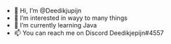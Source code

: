 - 👋 Hi, I’m @Deedikjupijn
- 👀 I’m interested in wayy to many things
- 🌱 I’m currently learning Java
- 📫 You can reach me on Discord Deedikjepijn#4557

<!---
Deedikjupijn/Deedikjupijn is a ✨ special ✨ repository because its `README.md` (this file) appears on your GitHub profile.
You can click the Preview link to take a look at your changes.
--->
